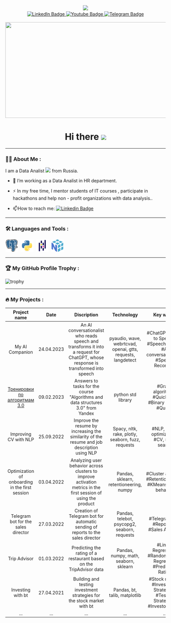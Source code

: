 <div id="header" align="center">
  <img src="https://media.giphy.com/media/JWuBH9rCO2uZuHBFpm/giphy.gif" width="100"/>
</div>
<div id="badges" align="center">
  <a href="linkedin.com/in/grigory-lemaev-68a3381b6">
    <img src="https://img.shields.io/badge/LinkedIn-blue?style=for-the-badge&logo=linkedin&logoColor=white" alt="LinkedIn Badge"/>
  </a>
  <a href="https://www.youtube.com/channel/UC4hwQPaxZLhLbTgCsD_VLaQ">
    <img src="https://img.shields.io/badge/YouTube-red?style=for-the-badge&logo=youtube&logoColor=white" alt="Youtube Badge"/>
  </a>
  <a href="https://t.me/LemaPro">
    <img src="https://img.shields.io/badge/Telegram-blue?style=for-the-badge&logo=telegram&logoColor=white" alt="Telegram Badge"/>
  </a>
</div>
<div id="stat" align="center">
<img src="https://komarev.com/ghpvc/?username=LemaPro&style=flat-square&color=blue" alt=""/>
</div>
<div align="center">
  <img src="https://media.giphy.com/media/dWesBcTLavkZuG35MI/giphy.gif" width="600" height="300"/>
  <h1>
  Hi there
  <img src="https://media.giphy.com/media/hvRJCLFzcasrR4ia7z/giphy.gif" width="30px"/>
</h1>
</div>

---

### :man_technologist: About Me :
I am a Data Analist <img src="https://media.giphy.com/media/WUlplcMpOCEmTGBtBW/giphy.gif" width="30"> from Russia.
- :telescope: I’m working as a Data Analist in HR department.


- :zap: In my free time, I mentor students of IT courses , participate in hackathons and help non - profit organizations with data analysis..

- :mailbox:How to reach me: [![Linkedin Badge](https://img.shields.io/badge/-LemaPro-blue?style=flat&logo=Linkedin&logoColor=white)](linkedin.com/in/grigory-lemaev-68a3381b6)

---

### :hammer_and_wrench: Languages and Tools :
<div>
  <img src="https://github.com/devicons/devicon/blob/master/icons/postgresql/postgresql-original.svg"title="Postgresql" alt="Postgresql" width="40" height="40"/>&nbsp;
  <img src="https://github.com/devicons/devicon/blob/master/icons/python/python-original.svg"title="Python" alt="Python" width="40" height="40"/>&nbsp;
  <img src="https://github.com/devicons/devicon/blob/master/icons/pandas/pandas-original.svg"title="Pandas" alt="Pandas" width="40" height="40"/>&nbsp;
  <img src="https://github.com/devicons/devicon/blob/master/icons/numpy/numpy-original.svg"title="Numpy" alt="Numoy" width="40" height="40"/>
</div>

---

### :trophy: My GitHub Profile Trophy :
![trophy](https://github-profile-trophy.vercel.app/?username=LemaPro&row=1)

---

### :fire: My Projects :
| Project name  | Date | Discription | Technology | Key words | Link |
| :-------------: | :-------------: | :-------------: | :-------------: | :-------------: | :-------------: |
| My AI Companion | 24.04.2023  | An AI conversationalist who reads speech and transforms it into a request for СhatGPT, whose response is transformed into speech | pyaudio, wave, webrtcvad, openai, gtts, requests, langdetect | #ChatGPT, #Text to Speech, #Speech to Text, #AI conversationalist, #Speech Recording  | [Code](https://github.com/LemaPro/Pet-projects/blob/main/AI%20Companion.ipynb) |
| [Тренировки по алгоритмам 3.0](https://yandex.ru/yaintern/algorithm-training)  | 09.02.2023  | Answers to tasks for the course "Algorithms and data structures 3.0" from Yandex | python std library | #Graph algorithms, #Quicksort, #Binary Search, #Queue  | [Code](https://github.com/LemaPro/Pet-projects/blob/main/Тренировки%20по%20алгоритмам%203.0.ipynb) |
| Improving CV with NLP  | 25.09.2022  | Improve the resume by increasing the similarity of the resume and job description using NLP | Spacy, nltk, rake, plotly, seaborn, fuzz, requests | #NLP, #Text optimization, #CV, #Job search  | [Code](https://goo.su/NLP_in_CV) |
| Optimization of onboarding in the first session  | 03.04.2022  | Analyzing user behavior across clusters to improve activation metrics in the first session of using the product | Pandas, sklearn, retentioneering, numpy | #Cluster analysis, #Retentioneering, #KMeans, #User behavior  | [Code](https://goo.su/Claster), [Presentation](https://s3.amazonaws.com/appforest_uf/f1648889619258x787945253463463400/Задание%20Hard%20конкурса%20аналитиков.pdf) |
| Telegram bot for the sales director  | 27.03.2022  | Creation of Telegram bot for automatic sending of reports to the sales director | Pandas, telebot, psycopg2, seaborn, requests | #Telegram bot, #Reporting, #Sales Analysis  | [Code](https://goo.su/Tg_bot), [Presentation](https://s3.amazonaws.com/appforest_uf/f1648057035680x181310419851467460/Задание%201%20конкурса%20аналитиков.pdf) |
| Trip Advisor  | 01.03.2022  | Predicting the rating of a restaurant based on the TripAdvisor data | Pandas, numpy, math, seaborn, sklearn | #Linear Regression, #Random Forest Regressor, #Prediction Rating  | [Code](https://goo.su/TripAdv) |
| Investing with bt  | 27.04.2021  | Building and testing investment strategies for the stock market with bt | Pandas, bt, talib, matplotlib | #Stock market, #Investment Strategies, #Testing  Strategies, #Investor's KPIs | [Code](https://goo.su/python_bt) |
| ...  | ...  | ...  | ...  | ...  | ...  |
